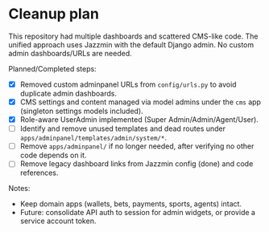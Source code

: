# Cleanup plan

This repository had multiple dashboards and scattered CMS-like code. The unified approach uses Jazzmin with the default Django admin. No custom admin dashboards/URLs are needed.

Planned/Completed steps:

- [x] Removed custom adminpanel URLs from `config/urls.py` to avoid duplicate admin dashboards.
- [x] CMS settings and content managed via model admins under the `cms` app (singleton settings models included).
- [x] Role-aware UserAdmin implemented (Super Admin/Admin/Agent/User).
- [ ] Identify and remove unused templates and dead routes under `apps/adminpanel/templates/admin/system/*`.
- [ ] Remove `apps/adminpanel/` if no longer needed, after verifying no other code depends on it.
- [ ] Remove legacy dashboard links from Jazzmin config (done) and code references.

Notes:
- Keep domain apps (wallets, bets, payments, sports, agents) intact.
- Future: consolidate API auth to session for admin widgets, or provide a service account token.
